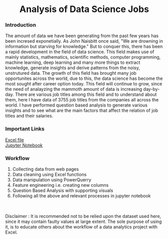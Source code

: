 <h1 align="center">Analysis of Data Science Jobs</h1>

### Introduction
The amount of data we have been generating from the past few years has been incresed exponetially. As John Naisbitt once said, "We are drowning in information but starving for knowledge." But to conquer this, there has been a rapid development in the field of data science. This field makes use of mainly statistics, mathematics, scientific methods, computer programming, machine learning, deep learning and many more things to extract knowledge, generate insights and derive patterns from the noisy, unstrutured data. The growth of this field has brought many job opportunites across the world, due to this, the data science has become the most sought after career option today. This field will continue to grow, since the need of analayzing the mammoth amount of data is increasing day-by-day. There are various job titles among this field and to understand about them, here I have data of 3755 job titles from the companies all across the world. I have performed question based analysis to generate various insights and to see what are the main factors that affect the relation of job titles and their salaries.
### Important Links
[Excel file](https://docs.google.com/spreadsheets/d/1JfCRYzNtamRt2gefvnqlEeN3evmkvJsd/editusp=share_link&ouid=112452469875117132224&rtpof=true&sd=true)<br>[Jupyter Notebook](https://github.com/prasadposture/Analysis-of-Data-Science-Jobs/blob/main/Analysis-of-Data-Science-Jobs.ipynb)
### Workflow
1. Collecting data from web pages
2. Data cleaning using Excel functions
3. Data manipulation using PowerQuerry
4. Feature engineering i.e. creating new columns
5. Question Based Analysis with supporting visuals
6. Following all the above and relevant processes in jupyter notebook
<br>
<br>
Disclaimer : It is recommended not to be relied upon the dataset used here, since it may contain faulty values at large extent. The sole purpose of using it, is to educate others about the workflow of a data analytics project with Excel.
